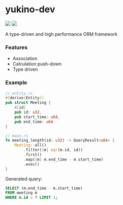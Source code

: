 # yukino-dev
![](https://github.com/dark-flames/yukino-dev/actions/workflows/main.yml/badge.svg)
[![](https://tokei.rs/b1/github/dark-flames/yukino-dev)](https://github.com/XAMPPRocky/tokei)

A type-driven and high performance ORM framework

### Features

* Association
* Calculation push-down
* Type driven

### Example

```rust
// entity.rs
#[derive(Entity)]
pub struct Meeting {
    #[id]
    pub id: u32,
    pub start_time: u64,
    pub end_time: u64
}

// main.rs 
fn meeting_length(id: u32) -> QueryResult<u64> {
    Meeting::all()
        .filter(|m| eq!(m.id, id))
        .first()
        .map(|m| m.end_time - m.start_time)
        .exec()
}
```

Generated query:

```SQL
SELECT (m.end_time - m.start_time)
FROM meeting m
WHERE m.id = ? LIMIT 1;
```